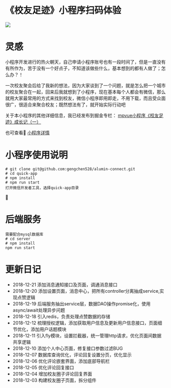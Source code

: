 # 《校友足迹》小程序扫码体验
![](https://user-gold-cdn.xitu.io/2018/8/7/165134f207caa589?imageView2/0/w/1280/h/960/format/webp/ignore-error/1)

# 灵感
小程序开发进行的热火朝天，自己申请小程序账号也有一段时间了，但是一直没有有所作为，苦于没有一个好点子，不知道该做些什么，基本想到的都有人做了；怎么办？！

一次校友聚会后给了我新的想法，因为大家谈到了一个问题，就是怎么把一个城市的校友聚合在一起，回来后我就想到了小程序，现在基本每个人都会有微信，那么就用大家最常用的方式来找到校友，微信小程序即用即走，不用下载，而且受众面很广，很适合来聚合校友；既然想法有了，就开始实际行动吧

关于本小程序的其他详细信息，我已经发布到掘金专栏：
[mpvue小程序《校友足迹》成长记（一）](https://juejin.im/post/5b693f046fb9a04fd8359481)

也可查看 [小程序详情](alumni-detail.md)

# 小程序使用说明

    # git clone git@github.com:gengchen528/alumin-connect.git
    # cd quick-app
    # npm install
    # npm run start
    打开微信开发者工具，选择quick-app目录

# 后端服务
    需要配合mysql数据库
    # cd server
    # npm install
    npm run start
    
# 更新日记
* 2018-12-21 添加消息通知接口及页面，调通消息接口
* 2018-12-20 添加设置页面，消息中心，把所有controller分离抽成service,实现点赞逻辑
* 2018-12-19 后端服务抽出service层，数据DAO操作promise化，使用async/await处理异步问题
* 2018-12-18 引入redis，负责处理点赞数据的存储
* 2018-12-12 梳理授权逻辑，添加获取用户信息及更新用户信息接口，页面细节优化，添加用户话题模块
* 2018-12-11 引入fly模块，设置拦截器，统一管理http请求，优化页面间数据共享逻辑
* 2018-12-10 添加个人中心页面，修复接口参数过滤BUG
* 2018-12-07 数据库查询优化，评论回复设置分页，优化显示
* 2018-12-06 优化评论嵌套界面，添加底部导航栏
* 2018-12-05 优化评论回复接口
* 2018-12-04 增加校友圈子评论回复界面
* 2018-12-03 构建校友圈子页面，拆分组件
